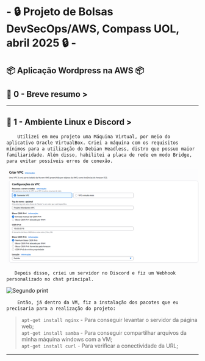 # - 🔒 Projeto de Bolsas DevSecOps/AWS,  Compass UOL, abril 2025 🔒 -

## 📦 Aplicação Wordpress na AWS 📦

## 📜 0 - Breve resumo >


---
## 🐧 1 - Ambiente Linux e Discord >
        Utilizei em meu projeto uma Máquina Virtual, por meio do aplicativo Oracle VirtualBox. Criei a máquina com os requisitos mínimos para a utilização do Debian Headless, distro que possuo maior familiaridade. Além disso, habilitei a placa de rede em modo Bridge, para evitar possíveis erros de conexão.
![Primeiro print](/Prints/1.1.png)

       Depois disso, criei um servidor no Discord e fiz um Webhook personalizado no chat principal.
![Segundo print](/Prints/1.1%20-%202.png)

        Então, já dentro da VM, fiz a instalação dos pacotes que eu precisaria para a realização do projeto:
>`apt-get install nginx` - Para conseguir levantar o servidor da página web;  
>`apt-get install samba` - Para conseguir compartilhar arquivos da minha máquina windows com a VM;  
>`apt-get install curl` - Para verificar a conectividade da URL;
---
